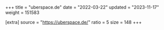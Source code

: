 +++
title = "uberspace.de"
date = "2022-03-22"
updated = "2023-11-17"
weight = 151583

[extra]
source = "https://uberspace.de/"
ratio = 5
size = 148
+++

